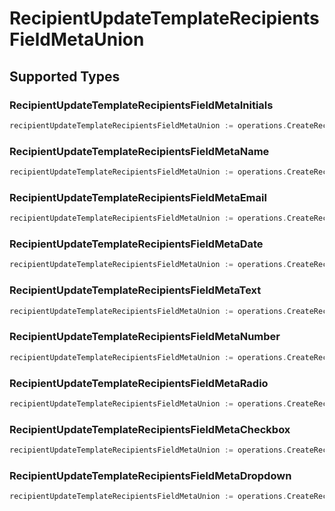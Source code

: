 # RecipientUpdateTemplateRecipientsFieldMetaUnion


## Supported Types

### RecipientUpdateTemplateRecipientsFieldMetaInitials

```go
recipientUpdateTemplateRecipientsFieldMetaUnion := operations.CreateRecipientUpdateTemplateRecipientsFieldMetaUnionRecipientUpdateTemplateRecipientsFieldMetaInitials(operations.RecipientUpdateTemplateRecipientsFieldMetaInitials{/* values here */})
```

### RecipientUpdateTemplateRecipientsFieldMetaName

```go
recipientUpdateTemplateRecipientsFieldMetaUnion := operations.CreateRecipientUpdateTemplateRecipientsFieldMetaUnionRecipientUpdateTemplateRecipientsFieldMetaName(operations.RecipientUpdateTemplateRecipientsFieldMetaName{/* values here */})
```

### RecipientUpdateTemplateRecipientsFieldMetaEmail

```go
recipientUpdateTemplateRecipientsFieldMetaUnion := operations.CreateRecipientUpdateTemplateRecipientsFieldMetaUnionRecipientUpdateTemplateRecipientsFieldMetaEmail(operations.RecipientUpdateTemplateRecipientsFieldMetaEmail{/* values here */})
```

### RecipientUpdateTemplateRecipientsFieldMetaDate

```go
recipientUpdateTemplateRecipientsFieldMetaUnion := operations.CreateRecipientUpdateTemplateRecipientsFieldMetaUnionRecipientUpdateTemplateRecipientsFieldMetaDate(operations.RecipientUpdateTemplateRecipientsFieldMetaDate{/* values here */})
```

### RecipientUpdateTemplateRecipientsFieldMetaText

```go
recipientUpdateTemplateRecipientsFieldMetaUnion := operations.CreateRecipientUpdateTemplateRecipientsFieldMetaUnionRecipientUpdateTemplateRecipientsFieldMetaText(operations.RecipientUpdateTemplateRecipientsFieldMetaText{/* values here */})
```

### RecipientUpdateTemplateRecipientsFieldMetaNumber

```go
recipientUpdateTemplateRecipientsFieldMetaUnion := operations.CreateRecipientUpdateTemplateRecipientsFieldMetaUnionRecipientUpdateTemplateRecipientsFieldMetaNumber(operations.RecipientUpdateTemplateRecipientsFieldMetaNumber{/* values here */})
```

### RecipientUpdateTemplateRecipientsFieldMetaRadio

```go
recipientUpdateTemplateRecipientsFieldMetaUnion := operations.CreateRecipientUpdateTemplateRecipientsFieldMetaUnionRecipientUpdateTemplateRecipientsFieldMetaRadio(operations.RecipientUpdateTemplateRecipientsFieldMetaRadio{/* values here */})
```

### RecipientUpdateTemplateRecipientsFieldMetaCheckbox

```go
recipientUpdateTemplateRecipientsFieldMetaUnion := operations.CreateRecipientUpdateTemplateRecipientsFieldMetaUnionRecipientUpdateTemplateRecipientsFieldMetaCheckbox(operations.RecipientUpdateTemplateRecipientsFieldMetaCheckbox{/* values here */})
```

### RecipientUpdateTemplateRecipientsFieldMetaDropdown

```go
recipientUpdateTemplateRecipientsFieldMetaUnion := operations.CreateRecipientUpdateTemplateRecipientsFieldMetaUnionRecipientUpdateTemplateRecipientsFieldMetaDropdown(operations.RecipientUpdateTemplateRecipientsFieldMetaDropdown{/* values here */})
```

